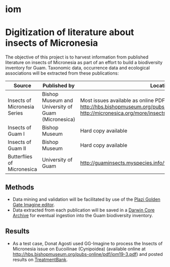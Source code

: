 # iom
# Digitization of literature about insects of Micronesia

The objective of this project is to harvest information from published literature on insects of Micronesia as part of an effort to build a biodiversity inventory for Guam. Taxonomic data, occurrence data and ecological associations will be extracted from these publications:

Source | Published by | Location
--- | --- | ---
Insects of Micronesia Series | Bishop Museum and University of Guam (Micronesica)  | Most issues available as online PDFs at <http://hbs.bishopmuseum.org/pubs-online/iom.html> and <http://micronesica.org/more/insects-micronesia>
Insects of Guam I | Bishop Museum | Hard copy available
Insects of Guam II | Bishop Museum | Hard copy available
Butterflies of Micronesica | University of Guam | <http://guaminsects.myspecies.info/files/ButterfliesOfMicronesia.pdf>

## Methods

* Data mining and validation will be facilitated by use of the [Plazi Golden Gate Imagine editor](http://plazi.org/resources/treatmentbank/goldengate-editor/). 
* Data extracted from each publication will be saved in a [Darwin Core Archive](https://en.wikipedia.org/wiki/Darwin_Core_Archive) for eventual ingestion into the Guam biodiversity inventory.

## Results

* As a test case, Donat Agosti used GG-Imagine to process the Insects of Micronesia issue on Eucoilinae (Cynipoidea) (available online at <http://hbs.bishopmuseum.org/pubs-online/pdf/iom19-3.pdf>) and posted results on [TreatmentBank](http://tb.plazi.org/GgServer/summary/30437113946AFF91825DFF8D9E42FFE8).
